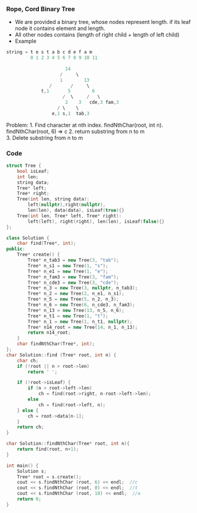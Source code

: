 ### Rope, Cord Binary Tree 
- We are provided a binary tree, whose nodes represent length. if its leaf node it contains element and length.
- All other nodes contains (length of right child + length of left child)
- Example
```c
string = t e s t a b c d e f a m
         0 1 2 3 4 5 6 7 8 9 10 11
  
                      14
                    /     \
	      	        1        13
                /       /     \		 
             t,1       5        6
                     /  \     /   \ 
	                  2    3   cde,3 fam,3
                   / \    \
                 e,1 s,1  tab,3	
```
Problem:
	1. Find character at nth index.		findNthChar(root, int n).	findNthChar(root, 6) => c
	2. return substring from n to m  
	3. Delete substring from n to m


### Code
```cpp
struct Tree {
    bool isLeaf;
    int len;
    string data;
    Tree* left;
    Tree* right;
    Tree(int len, string data):
        left(nullptr),right(nullptr),
        len(len), data(data), isLeaf(true){}
    Tree(int len, Tree* left, Tree* right):
        left(left), right(right), len(len), isLeaf(false){}
};

class Solution {
    char find(Tree*, int);
public:
    Tree* create() {
        Tree* n_tab3 = new Tree(3, "tab");
        Tree* n_s1 = new Tree(1, "s");
        Tree* n_e1 = new Tree(1, "e");
        Tree* n_fam3 = new Tree(3, "fam");
        Tree* n_cde3 = new Tree(3, "cde");
        Tree* n_3 = new Tree(3, nullptr, n_tab3);
        Tree* n_2 = new Tree(2, n_e1, n_s1);
        Tree* n_5 = new Tree(5, n_2, n_3);
        Tree* n_6 = new Tree(6, n_cde3, n_fam3);
        Tree* n_13 = new Tree(13, n_5, n_6);
        Tree* n_t1 = new Tree(1, "t");
        Tree* n_1 = new Tree(1, n_t1, nullptr);
        Tree* n14_root = new Tree(14, n_1, n_13);
        return n14_root;
    }
    char findNthChar(Tree*, int);
};
char Solution::find (Tree* root, int n) {
    char ch;
    if (!root || n > root->len)
        return ' ';

    if (!root->isLeaf) {
        if (n > root->left->len)
            ch = find(root->right, n-root->left->len);
        else
            ch = find(root->left, n);
    } else {
        ch = root->data[n-1];
    }
    return ch;
}

char Solution::findNthChar(Tree* root, int n){
    return find(root, n+1);
}

int main() {
    Solution s;
    Tree* root = s.create();
    cout << s.findNthChar (root, 6) << endl;  //c
    cout << s.findNthChar (root, 0) << endl;  //t
    cout << s.findNthChar (root, 10) << endl;  //a
    return 0;
}
```
